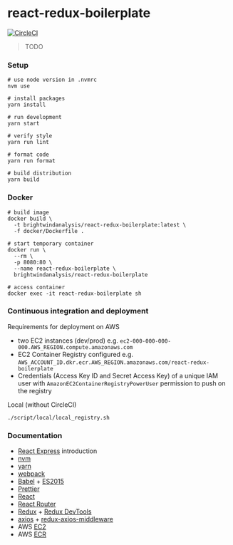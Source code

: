 # react-redux-boilerplate

[![CircleCI][circleci-image]][circleci-url]

[circleci-image]: https://circleci.com/gh/brightwindanalysis/react-redux-boilerplate.svg?style=svg
[circleci-url]: https://circleci.com/gh/brightwindanalysis/react-redux-boilerplate

> TODO

### Setup

```
# use node version in .nvmrc
nvm use

# install packages
yarn install

# run development
yarn start

# verify style
yarn run lint

# format code
yarn run format

# build distribution
yarn build
```

### Docker

```
# build image
docker build \
  -t brightwindanalysis/react-redux-boilerplate:latest \
  -f docker/Dockerfile .

# start temporary container
docker run \
  --rm \
  -p 8080:80 \
  --name react-redux-boilerplate \
  brightwindanalysis/react-redux-boilerplate

# access container
docker exec -it react-redux-boilerplate sh
```

### Continuous integration and deployment

Requirements for deployment on AWS
* two EC2 instances (dev/prod) e.g. `ec2-000-000-000-000.AWS_REGION.compute.amazonaws.com`
* EC2 Container Registry configured e.g. `AWS_ACCOUNT_ID.dkr.ecr.AWS_REGION.amazonaws.com/react-redux-boilerplate`
* Credentials (Access Key ID and Secret Access Key) of a unique IAM user with `AmazonEC2ContainerRegistryPowerUser` permission to push on the registry

Local (without CircleCI)
```
./script/local/local_registry.sh
```

### Documentation

* [React Express](http://www.react.express) introduction
* [nvm](https://github.com/creationix/nvm)
* [yarn](https://yarnpkg.com/en)
* [webpack](https://webpack.js.org)
* [Babel](https://babeljs.io) + [ES2015](https://babeljs.io/learn-es2015)
* [Prettier](https://prettier.io)
* [React](https://facebook.github.io/react)
* [React Router](https://reacttraining.com/react-router/web/guides/philosophy)
* [Redux](http://redux.js.org) + [Redux DevTools](https://github.com/gaearon/redux-devtools)
* [axios](https://github.com/mzabriskie/axios) + [redux-axios-middleware](https://github.com/svrcekmichal/redux-axios-middleware)
* AWS [EC2](http://docs.aws.amazon.com/AWSEC2/latest/UserGuide/concepts.html)
* AWS [ECR](http://docs.aws.amazon.com/AmazonECR/latest/userguide/what-is-ecr.html)
